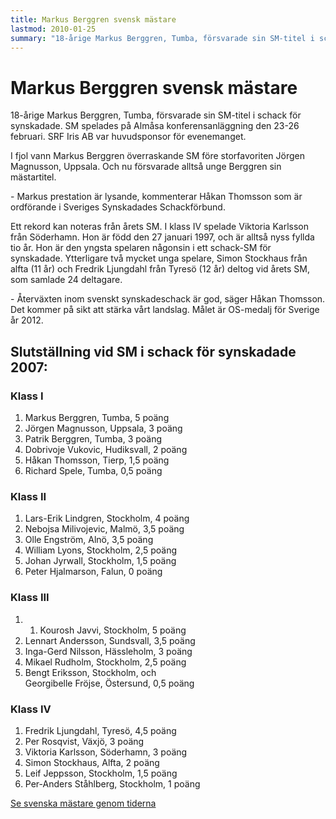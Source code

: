 ```yaml
---
title: Markus Berggren svensk mästare
lastmod: 2010-01-25
summary: "18-årige Markus Berggren, Tumba, försvarade sin SM-titel i schack för synskadade. SM spelades på Almåsa konferensanläggning den 23-26 februari. SRF Iris AB var huvudsponsor för evenemanget.  \n Läs mer om 2007 års SM"
---
```


[]()

Markus Berggren svensk mästare
==========

18-årige Markus Berggren, Tumba, försvarade sin SM-titel i schack för synskadade. SM spelades på Almåsa konferensanläggning den 23-26 februari. SRF Iris AB var huvudsponsor för evenemanget.

I fjol vann Markus Berggren överraskande SM före storfavoriten Jörgen Magnusson, Uppsala. Och nu försvarade alltså unge Berggren sin mästartitel.

\- Markus prestation är lysande, kommenterar Håkan Thomsson som är ordförande i Sveriges Synskadades Schackförbund.

Ett rekord kan noteras från årets SM. I klass IV spelade Viktoria Karlsson från Söderhamn. Hon är född den 27 januari 1997, och är alltså nyss fyllda tio år. Hon är den yngsta spelaren någonsin i ett schack-SM för synskadade. Ytterligare två mycket unga spelare, Simon Stockhaus från alfta (11 år) och Fredrik Ljungdahl från Tyresö (12 år) deltog vid årets SM, som samlade 24 deltagare.

\- Återväxten inom svenskt synskadeschack är god, säger Håkan Thomsson. Det kommer på sikt att stärka vårt landslag. Målet är OS-medalj för Sverige år 2012.

Slutställning vid SM i schack för synskadade 2007:
----------

### Klass I ###

1. Markus Berggren, Tumba, 5 poäng
2. Jörgen Magnusson, Uppsala, 3 poäng
3. Patrik Berggren, Tumba, 3 poäng
4. Dobrivoje Vukovic, Hudiksvall, 2 poäng
5. Håkan Thomsson, Tierp, 1,5 poäng
6. Richard Spele, Tumba, 0,5 poäng

### Klass II ###

1. Lars-Erik Lindgren, Stockholm, 4 poäng
2. Nebojsa Milivojevic, Malmö, 3,5 poäng
3. Olle Engström, Alnö, 3,5 poäng
4. William Lyons, Stockholm, 2,5 poäng
5. Johan Jyrwall, Stockholm, 1,5 poäng
6. Peter Hjalmarson, Falun, 0 poäng

### Klass III ###

1. 1. Kourosh Javvi, Stockholm, 5 poäng
2. Lennart Andersson, Sundsvall, 3,5 poäng
3. Inga-Gerd Nilsson, Hässleholm, 3 poäng
4. Mikael Rudholm, Stockholm, 2,5 poäng
5. Bengt Eriksson, Stockholm, och   
    Georgibelle Fröjse, Östersund, 0,5 poäng

### Klass IV ###

1. Fredrik Ljungdahl, Tyresö, 4,5 poäng
2. Per Rosqvist, Växjö, 3 poäng
3. Viktoria Karlsson, Söderhamn, 3 poäng
4. Simon Stockhaus, Alfta, 2 poäng
5. Leif Jeppsson, Stockholm, 1,5 poäng
6. Per-Anders Ståhlberg, Stockholm, 1 poäng

[Se svenska mästare genom tiderna](TODO_URL(http://www.srfschack.org/Omoss/Svenskamastare/))